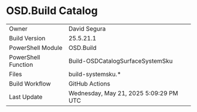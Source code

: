 ﻿# OSD.Build Catalog

| | |
|-|-|
| Owner | David Segura |
| Build Version | 25.5.21.1 |
| PowerShell Module | OSD.Build |
| PowerShell Function | Build-OSDCatalogSurfaceSystemSku |
| Files | build-systemsku.* |
| Build Workflow | GitHub Actions |
| Last Update | Wednesday, May 21, 2025 5:09:29 PM UTC |
